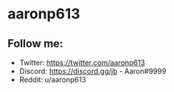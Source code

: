 # aaronp613

## Follow me: 

* Twitter: https://twitter.com/aaronp613
* Discord: https://discord.gg/jb - Aaron#9999
* Reddit: u/aaronp613